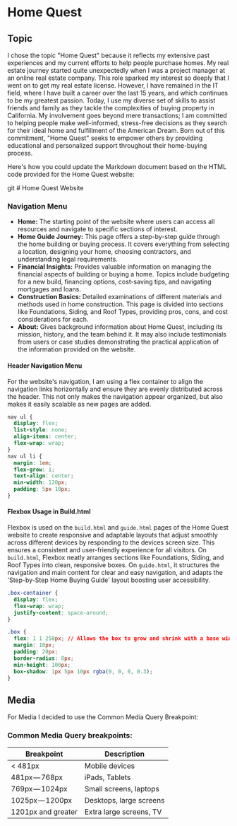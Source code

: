 # Home Quest

## Topic

I chose the topic "Home Quest" because it reflects my extensive past experiences and my current efforts to help people purchase homes. My real estate journey started quite unexpectedly when I was a project manager at an online real estate company. This role sparked my interest so deeply that I went on to get my real estate license. However, I have remained in the IT field, where I have built a career over the last 15 years, and which continues to be my greatest passion. Today, I use my diverse set of skills to assist friends and family as they tackle the complexities of buying property in California. My involvement goes beyond mere transactions; I am committed to helping people make well-informed, stress-free decisions as they search for their ideal home and fulfillment of the American Dream. Born out of this commitment, "Home Quest" seeks to empower others by providing educational and personalized support throughout their home-buying process.

Here's how you could update the Markdown document based on the HTML code provided for the Home Quest website:

git # Home Quest Website

### Navigation Menu

- **Home:** The starting point of the website where users can access all resources and navigate to specific sections of interest.
- **Home Guide Journey:** This page offers a step-by-step guide through the home building or buying process. It covers everything from selecting a location, designing your home, choosing contractors, and understanding legal requirements.
- **Financial Insights:** Provides valuable information on managing the financial aspects of building or buying a home. Topics include budgeting for a new build, financing options, cost-saving tips, and navigating mortgages and loans.
- **Construction Basics:** Detailed examinations of different materials and methods used in home construction. This page is divided into sections like Foundations, Siding, and Roof Types, providing pros, cons, and cost considerations for each.
- **About:** Gives background information about Home Quest, including its mission, history, and the team behind it. It may also include testimonials from users or case studies demonstrating the practical application of the information provided on the website.

#### Header Navigation Menu

For the website's navigation, I am using a flex container to align the navigation links horizontally and ensure they are evenly distributed across the header. This not only makes the navigation appear organized, but also makes it easily scalable as new pages are added.

```css
nav ul {
  display: flex;
  list-style: none;
  align-items: center;
  flex-wrap: wrap;
}
nav ul li {
  margin: 1em;
  flex-grow: 1;
  text-align: center;
  min-width: 120px;
  padding: 5px 10px;
}
```

#### Flexbox Usage in Build.html

Flexbox is used on the `build.html` and `guide.html` pages of the Home Quest website to create responsive and adaptable layouts that adjust smoothly across different devices by responding to the devices screen size. This ensures a consistent and user-friendly experience for all visitors. On `build.html`, Flexbox neatly arranges sections like Foundations, Siding, and Roof Types into clean, responsive boxes. On `guide.html`, it structures the navigation and main content for clear and easy navigation, and adapts the 'Step-by-Step Home Buying Guide' layout boosting user accessibility.

```css
.box-container {
  display: flex;
  flex-wrap: wrap;
  justify-content: space-around;
}

.box {
  flex: 1 1 250px; // Allows the box to grow and shrink with a base width of 250px
  margin: 10px;
  padding: 20px;
  border-radius: 8px;
  min-height: 100px;
  box-shadow: 1px 5px 10px rgba(0, 0, 0, 0.3);
}
```

## Media

For Media I decided to use the Common Media Query Breakpoint:

### Common Media Query breakpoints:

| Breakpoint         | Description             |
| ------------------ | ----------------------- |
| < 481px            | Mobile devices          |
| 481px — 768px      | iPads, Tablets          |
| 769px — 1024px     | Small screens, laptops  |
| 1025px — 1200px    | Desktops, large screens |
| 1201px and greater | Extra large screens, TV |
